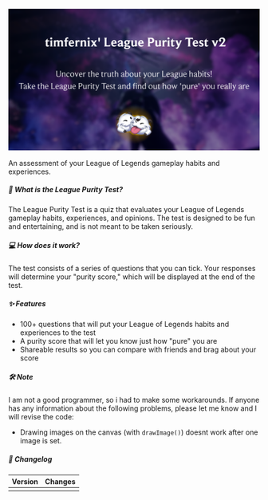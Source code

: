 ![](thumb.png)

An assessment of your League of Legends gameplay habits and experiences.

##### 🔰 **What is the League Purity Test?**

The League Purity Test is a quiz that evaluates your League of Legends gameplay habits, experiences, and opinions. The test is designed to be fun and entertaining, and is not meant to be taken seriously.

##### 💻 **How does it work?**

The test consists of a series of questions that you can tick. Your responses will determine your "purity score," which will be displayed at the end of the test.

##### ✨ **Features**

* 100+ questions that will put your League of Legends habits and experiences to the test
* A purity score that will let you know just how "pure" you are
* Shareable results so you can compare with friends and brag about your score

##### 🛠 **Note**

I am not a good programmer, so i had to make some workarounds. If anyone has any information about the following problems, please let me know and I will revise the code:
- Drawing images on the canvas (with `drawImage()`) doesnt work after one image is set.

##### 📢 **Changelog**

| Version | Changes |
|---------|---------|
|         |         |
